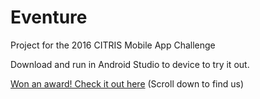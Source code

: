 # Eventure
Project for the 2016 CITRIS Mobile App Challenge

Download and run in Android Studio to device to try it out.

[Won an award! Check it out here](http://mobileappchallenge.org/) (Scroll down to find us)

